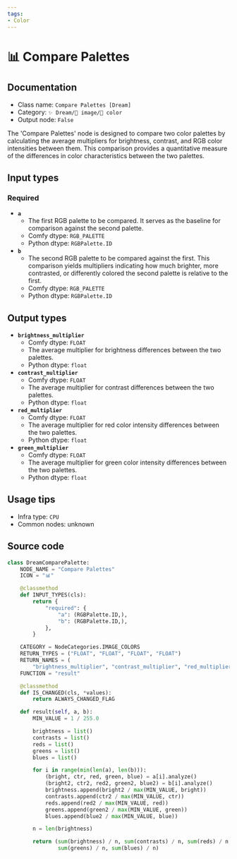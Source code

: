 ```yaml
---
tags:
- Color
---
```


# 📊 Compare Palettes
## Documentation
- Class name: `Compare Palettes [Dream]`
- Category: `✨ Dream/🌄 image/🎨 color`
- Output node: `False`

The 'Compare Palettes' node is designed to compare two color palettes by calculating the average multipliers for brightness, contrast, and RGB color intensities between them. This comparison provides a quantitative measure of the differences in color characteristics between the two palettes.
## Input types
### Required
- **`a`**
    - The first RGB palette to be compared. It serves as the baseline for comparison against the second palette.
    - Comfy dtype: `RGB_PALETTE`
    - Python dtype: `RGBPalette.ID`
- **`b`**
    - The second RGB palette to be compared against the first. This comparison yields multipliers indicating how much brighter, more contrasted, or differently colored the second palette is relative to the first.
    - Comfy dtype: `RGB_PALETTE`
    - Python dtype: `RGBPalette.ID`
## Output types
- **`brightness_multiplier`**
    - Comfy dtype: `FLOAT`
    - The average multiplier for brightness differences between the two palettes.
    - Python dtype: `float`
- **`contrast_multiplier`**
    - Comfy dtype: `FLOAT`
    - The average multiplier for contrast differences between the two palettes.
    - Python dtype: `float`
- **`red_multiplier`**
    - Comfy dtype: `FLOAT`
    - The average multiplier for red color intensity differences between the two palettes.
    - Python dtype: `float`
- **`green_multiplier`**
    - Comfy dtype: `FLOAT`
    - The average multiplier for green color intensity differences between the two palettes.
    - Python dtype: `float`
## Usage tips
- Infra type: `CPU`
- Common nodes: unknown


## Source code
```python
class DreamComparePalette:
    NODE_NAME = "Compare Palettes"
    ICON = "📊"

    @classmethod
    def INPUT_TYPES(cls):
        return {
            "required": {
                "a": (RGBPalette.ID,),
                "b": (RGBPalette.ID,),
            },
        }

    CATEGORY = NodeCategories.IMAGE_COLORS
    RETURN_TYPES = ("FLOAT", "FLOAT", "FLOAT", "FLOAT")
    RETURN_NAMES = (
        "brightness_multiplier", "contrast_multiplier", "red_multiplier", "green_multiplier", "blue_multiplier")
    FUNCTION = "result"

    @classmethod
    def IS_CHANGED(cls, *values):
        return ALWAYS_CHANGED_FLAG

    def result(self, a, b):
        MIN_VALUE = 1 / 255.0

        brightness = list()
        contrasts = list()
        reds = list()
        greens = list()
        blues = list()

        for i in range(min(len(a), len(b))):
            (bright, ctr, red, green, blue) = a[i].analyze()
            (bright2, ctr2, red2, green2, blue2) = b[i].analyze()
            brightness.append(bright2 / max(MIN_VALUE, bright))
            contrasts.append(ctr2 / max(MIN_VALUE, ctr))
            reds.append(red2 / max(MIN_VALUE, red))
            greens.append(green2 / max(MIN_VALUE, green))
            blues.append(blue2 / max(MIN_VALUE, blue))

        n = len(brightness)

        return (sum(brightness) / n, sum(contrasts) / n, sum(reds) / n,
                sum(greens) / n, sum(blues) / n)

```
